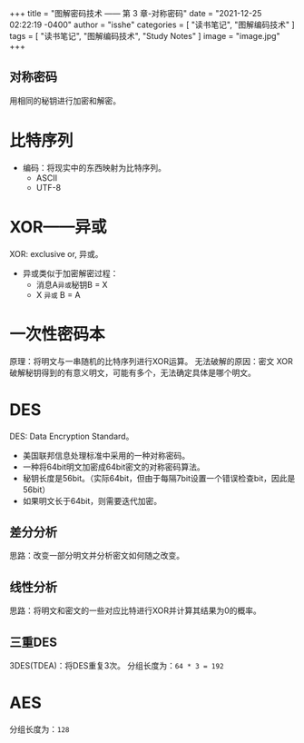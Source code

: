 +++
title = "图解密码技术 —— 第 3 章-对称密码"
date = "2021-12-25 02:22:19 -0400"
author = "isshe"
categories = [ "读书笔记", "图解编码技术" ]
tags = [ "读书笔记", "图解编码技术", "Study Notes" ]
image = "image.jpg"
+++


对称密码
---
用相同的秘钥进行加密和解密。

# 比特序列
* 编码：将现实中的东西映射为比特序列。
  * ASCII
  * UTF-8

# XOR——异或
XOR: exclusive or, 异或。
* 异或类似于加密解密过程：
  * 消息A`异或`秘钥B = X
  * X `异或` B = A


# 一次性密码本
原理：将明文与一串随机的比特序列进行XOR运算。
无法破解的原因：密文 XOR 破解秘钥得到的有意义明文，可能有多个，无法确定具体是哪个明文。

# DES
DES: Data Encryption Standard。
* 美国联邦信息处理标准中采用的一种对称密码。
* 一种将64bit明文加密成64bit密文的对称密码算法。
* 秘钥长度是56bit。（实际64bit，但由于每隔7bit设置一个错误检查bit，因此是56bit）
* 如果明文长于64bit，则需要迭代加密。

## 差分分析
思路：改变一部分明文并分析密文如何随之改变。

## 线性分析
思路：将明文和密文的一些对应比特进行XOR并计算其结果为0的概率。

## 三重DES
3DES(TDEA)：将DES重复3次。
分组长度为：`64 * 3 = 192`

# AES
分组长度为：`128`
